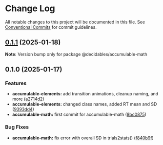 # Change Log

All notable changes to this project will be documented in this file.
See [Conventional Commits](https://conventionalcommits.org) for commit guidelines.

## [0.1.1](https://github.com/decidables/decidables/compare/@decidables/accumulable-math@0.1.0...@decidables/accumulable-math@0.1.1) (2025-01-18)

**Note:** Version bump only for package @decidables/accumulable-math





## 0.1.0 (2025-01-17)


### Features

* **accumulable-elements:** add transition animations, cleanup naming, and more ([a2714d2](https://github.com/decidables/decidables/commit/a2714d25045ac724ae26ba9a6f40f41c5d89497f))
* **accumulable-elements:** changed class names, added RT mean and SD ([9393dd4](https://github.com/decidables/decidables/commit/9393dd42f114f55257848be18eecf0c25ab22631))
* **accumulable-math:** first commit for accumulable-math ([8bc0875](https://github.com/decidables/decidables/commit/8bc0875220b75a912e62ea25233e55d33f9150aa))


### Bug Fixes

* **accumulable-math:** fix error with overall SD in trials2stats() ([f840b9f](https://github.com/decidables/decidables/commit/f840b9f2b970b61c6549395bf7539291e0a32d5e))

